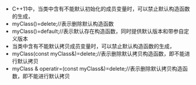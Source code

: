 - C++11中，当类中含有不能默认初始化的成员变量时，可以禁止默认构造函数的生成，
- myClass()=delete;//表示删除默认构造函数
- myClass()=default;//表示默认存在构造函数，同时提供默认版本和带参自定义版本
- 当类中含有不能默认拷贝成员变量时，可以禁止默认构造函数的生成，
- myClass(const myClass&)=delete;//表示删除默认拷贝构造函数，即不能进行默认拷贝
- myClass & operatir=(const myClass&)=delete;//表示删除默认拷贝构造函数，即不能进行默认拷贝